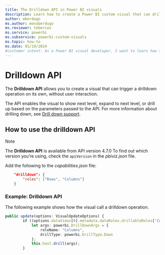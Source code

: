 ```yaml
---
title: The Drilldown API in Power BI visuals
description: Learn how to create a Power BI custom visual that can drill down into the data so you can explore your data in depth in Power BI embedded analytics.
author: mberdugo
ms.author: monaberdugo
ms.reviewer: tebercov 
ms.service: powerbi
ms.subservice: powerbi-custom-visuals
ms.topic: how-to
ms.date: 01/19/2024
#customer intent: As a Power BI visual developer, I want to learn how to create a Power BI custom visual that can drill down into the data so I can explore my data in depth in Power BI embedded analytics.
---
```


# Drilldown API

The **Drilldown API** allows you to create a visual that can trigger a drilldown operation on its own, without user interaction.  

The API enables the visual to show next level, expand to next level, or drill up based on the parameters passed to the API. For more information about drilling down, see [Drill down support](drill-down-support.md).

## How to use the drilldown API

> [!NOTE]
> The **Drilldown API** is available from API version 4.7.0 To find out which version you’re using, check the `apiVersion` in the *pbiviz.json* file.

Add the following to the *capabilities.json* file:

```json
    "drilldown": {
        "roles": ["Rows", "Columns"]
    }
```

### Example: Drilldown API

The following example shows how the visual call a drilldown operation.

```typescript
public update(options: VisualUpdateOptions) {
        if ((options.dataViews[0].metadata.dataRoles.drillableRoles['Columns']).indexOf(powerbi.DrillType.Down) >= 0) {
            let args: powerbi.DrillDownArgs = {
                roleName: "Columns",
                drillType: powerbi.DrillType.Down
            };
            this.host.drill(args);
        }
```
